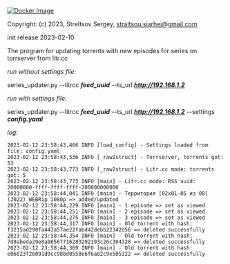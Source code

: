 [![Docker Image](https://github.com/Mantikor/TorrserverSeriesUpdater/actions/workflows/docker-image.yml/badge.svg)](https://github.com/Mantikor/TorrserverSeriesUpdater/actions/workflows/docker-image.yml)

Copyright: (c) 2023, Streltsov Sergey, straltsou.siarhei@gmail.com

init release 2023-02-10

The program for updating torrents with new episodes for series on torrserver from litr.cc

_run without settings file:_

series_updater.py --litrcc _**feed_uuid**_ --ts_url _**http://192.168.1.2**_

_run with settings file:_

series_updater.py --litrcc _**feed_uuid**_ --ts_url _**http://192.168.1.2**_ --settings _**config.yaml**_

_log:_
```
2023-02-12 23:58:43,466 INFO [load_config] - Settings loaded from file: config.yaml
2023-02-12 23:58:43,536 INFO [_raw2struct] - Torrserver, torrents got: 53
2023-02-12 23:58:43,773 INFO [_raw2struct] - Litr.cc mode: torrents got: 5
2023-02-12 23:58:43,773 INFO [main] - Litr.cc mode: RSS uuid: 20000000-ffff-ffff-ffff-200000000000
2023-02-12 23:58:44,041 INFO [main] - Территория [02х01-05 из 08] (2022) WEBRip 1080p => added/updated
2023-02-12 23:58:44,229 INFO [main] - 1 episode => set as viewed
2023-02-12 23:58:44,251 INFO [main] - 2 episode => set as viewed
2023-02-12 23:58:44,275 INFO [main] - 3 episode => set as viewed
2023-02-12 23:58:44,317 INFO [main] - Old torrent with hash: f3215ad290fa443a57ae22fabd42debb22342d56 => deleted successfully
2023-02-12 23:58:44,354 INFO [main] - Old torrent with hash: 7d9abeda29e8a96567716283292193c26c304328 => deleted successfully
2023-02-12 23:58:44,369 INFO [main] - Old torrent with hash: e06823f26091d9cc988d0558e6f6a82c9e505322 => deleted successfully
```